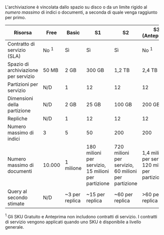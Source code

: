 L'archiviazione è vincolata dallo spazio su disco o da un limite rigido al *numero massimo* di indici o documenti, a seconda di quale venga raggiunto per primo.

Risorsa|Free|Basic|S1|S2|S3 <br/>(Anteprima)|S3 HD <br/>(Anteprima)
---|---|---|---|----|---|----
Contratto di servizio (SLA)|No <sup>1</sup> |Sì |Sì |Sì |No <sup>1</sup> |No <sup>1</sup> 
Spazio di archiviazione per servizio|50 MB |2 GB|300 GB|1,2 TB|2,4 TB|200 GB
Partizioni per servizio|N/D|1|12|12|12|1
Dimensioni della partizione|N/D|2 GB|25 GB|100 GB|200 GB |200 GB
Repliche|N/D|1|12|12|12|12
Numero massimo di indici|3|5|50|200|200|1000
Numero massimo di documenti|10\.000|1 milione|180 milioni per servizio, 15 milioni per partizione |720 milioni per servizio, 60 milioni per partizione|1,4 miliardi per servizio, 120 milioni per partizione|200 milioni per servizio, 1 milione per indice
Query al secondo stimate|N/D|~3 per replica|~15 per replica|~60 per replica|>60 per replica|>60 per replica

<sup>1</sup> Gli SKU Gratuito e Anteprima non includono contratti di servizio. I contratti di servizio vengono applicati quando uno SKU è disponibile a livello generale.

<!---HONumber=AcomDC_0608_2016-->